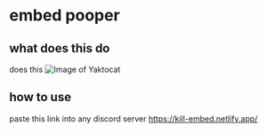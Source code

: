 # embed pooper


## what does this do
does this
![Image of Yaktocat](https://i.imgur.com/4Aem7U1.png)

## how to use
paste this link into any discord server 
https://kill-embed.netlify.app/

